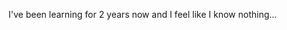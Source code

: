 I've been learning for 2 years now and I feel like I know nothing...
<!---
TheInputMode/TheInputMode is a ✨ special ✨ repository because its `README.md` (this file) appears on your GitHub profile.
You can click the Preview link to take a look at your changes.
--->
